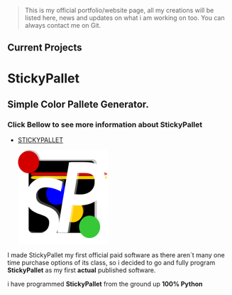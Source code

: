 > This is my official portfolio/website page, all my creations will be listed here, news and updates on what i am working on too.
> You can always contact me on Git.

## Current Projects

# StickyPallet 
## Simple Color Pallete Generator.
### Click Bellow to see more information about **StickyPallet** ###
- [STICKYPALLET](./COLOR.md)

  ![alt text](/MEDIA/LINKEDICON.png)

I made StickyPallet my first official paid software as there aren´t many one time purchase options 
of its class, so i decided to go and fully program **StickyPallet** as my first **actual** published software.

i have programmed **StickyPallet** from the ground up **100% Python** 
